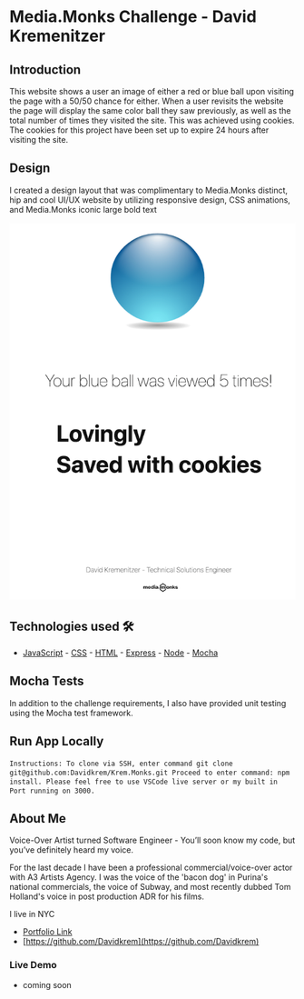 # Media.Monks Challenge - David Kremenitzer


## Introduction
This website shows a user an image of either a red or blue ball upon visiting the page with a 50/50 chance for either. When a user revisits the website the page will display the same color ball they saw previously, as well as the total number of times they visited the site. This was achieved using cookies. The cookies for this project have been set up to expire 24 hours after visiting the site.

## Design
 I created a design layout that was complimentary to Media.Monks distinct, hip and cool UI/UX website by utilizing responsive design, CSS animations, and Media.Monks iconic large bold text
 
 ![Screenshot](public/images/finishedApp-media.monks.png)
 
## Technologies used 🛠️
- [JavaScript](https://developer.mozilla.org/en-US/docs/Web/JavaScript) - [CSS](https://developer.mozilla.org/en-US/docs/Web/CSS) - [HTML](https://developer.mozilla.org/en-US/docs/Web/HTML) - [Express](https://expressjs.com/) - [Node](https://nodejs.org/en/) - [Mocha](https://mochajs.org/)

## Mocha Tests
In addition to the challenge requirements, I also have provided unit testing using the Mocha test framework. 

## Run App Locally
```
Instructions: To clone via SSH, enter command git clone git@github.com:Davidkrem/Krem.Monks.git Proceed to enter command: npm install. Please feel free to use VSCode live server or my built in Port running on 3000.
```

## About Me
Voice-Over Artist turned Software Engineer - You’ll soon know my code, but you’ve definitely heard my voice. 

For the last decade I have been a professional commercial/voice-over actor with A3 Artists Agency. I was the voice of the 'bacon dog' in Purina's national commercials, the voice of Subway, and most recently dubbed Tom Holland's voice in post production ADR for his films.

I live in NYC

- [Portfolio Link](https://www.davidkrem.tech)
- [https://github.com/Davidkrem](https://github.com/Davidkrem)

### Live Demo

- coming soon
